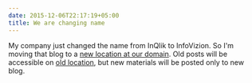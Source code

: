 ```yaml
---
date: 2015-12-06T22:17:19+05:00
title: We are changing name
---
```


My company just changed the name from InQlik to InfoVizion. So I'm moving that blog to a [new location at our domain](http://blog.infovizion.ru). Old posts will be accessible on [old location](http://inqlik.github.io), but new materials will be posted only to new blog.

